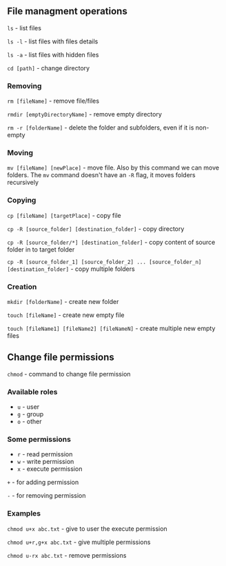 ## File managment operations

`ls` - list files

`ls -l` - list files with files details

`ls -a` - list files with hidden files

`cd [path]` - change directory

### Removing

`rm [fileName]` - remove file/files

`rmdir [emptyDirectoryName]` - remove empty directory

`rm -r [folderName]` - delete the folder and subfolders, even if it is non-empty

### Moving

`mv [fileName] [newPlace]` - move file. Also by this command we can move folders. The `mv` command doesn't have an `-R` flag, it moves folders recursively

### Copying

`cp [fileName] [targetPlace]` - copy file

`cp -R [source_folder] [destination_folder]` - copy directory

`cp -R [source_folder/*] [destination_folder]` - copy content of source folder in to target folder

`cp -R [source_folder_1] [source_folder_2] ... [source_folder_n]  [destination_folder]` - copy multiple folders

### Creation

`mkdir [folderName]` - create new folder

`touch [fileName]` - create new empty file

`touch [fileName1] [fileName2] [fileNameN]` - create multiple new empty files

## Change file permissions
`chmod` - command to change file permission

### Available roles

- `u` - user
- `g` - group
- `o` - other

### Some permissions

- `r` - read permission
- `w` - write permission
- `x` - execute permission

`+` - for adding permission

`-` - for removing permission

### Examples

`chmod u+x abc.txt` - give to user the execute permission 

`chmod u+r,g+x abc.txt` - give multiple permissions

`chmod u-rx abc.txt` - remove permissions

